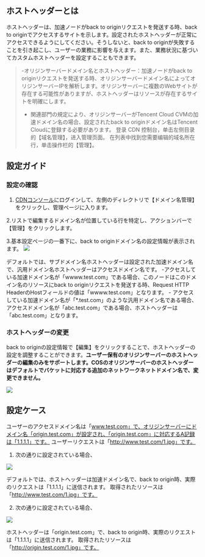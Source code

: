 ## ホストヘッダーとは
ホストヘッダーは、加速ノードがback to originリクエストを発送する時、back to originでアクセスするサイトを示します。設定されたホストヘッダーが正常にアクセスできるようにしてください。そうしないと、back to originが失敗することを引き起こし、ユーザーの業務に影響を与えます。また、業務状況に基づいてカスタムホストヘッダーを設定することもできます。
>
>-オリジンサーバードメイン名とホストヘッダー：加速ノードがback to originリクエストを発送する時、オリジンサーバードメイン名によってオリジンサーバーIPを解析します。オリジンサーバーに複数のWebサイトが存在する可能性がありますが、ホストヘッダーはリソースが存在するサイトを明確にします。
> - 関連部門の規定により、オリジンサーバーがTencent Cloud CVMの加速ドメイン名の場合、設定されたback to originドメイン名はTencent Cloudに登録する必要があります。
登录 CDN 控制台，单击左侧目录的【域名管理】，进入管理页面。
在列表中找到您需要编辑的域名所在行，单击操作栏的【管理】。

## 設定ガイド
### 設定の確認
1. [CDNコンソール](https://console.cloud.tencent.com/cdn)にログインして、左側のディレクトリで【ドメイン名管理】をクリックし、管理ページに入ります。

2.リストで編集するドメイン名が位置している行を特定し、アクションバーで【管理】をクリックします。

3.基本設定ページの一番下に、back to originドメイン名の設定情報が表示されます。
![](https://main.qcloudimg.com/raw/650b683d8908042600b24d0d410a9b10.jpg)


デフォルトでは、サブドメイン名ホストヘッダーは設定された加速ドメイン名で、汎用ドメイン名ホストヘッダーはアクセスドメイン名です。
	-アクセスしている加速ドメイン名が「wwww.test.com」である場合、このノードはこのドメイン名のリソースにback to originリクエストを発送する時、Request HTTP HeaderのHostフィールドの値は「wwww.test.com」となります。
	- アクセスしている加速ドメイン名が「*.test.com」のような汎用ドメイン名である場合、アクセスドメイン名が「abc.test.com」である場合、ホストヘッダーは「abc.test.com」となります。

### ホストヘッダーの変更
back to originの設定情報で【編集】をクリックすることで、ホストヘッダーの設定を調整することができます。**ユーザー保有のオリジンサーバーのホストヘッダーの編集のみをサポートします。COSのオリジンサーバーのホストヘッダーはデフォルトでバケットに対応する追加のネットワークネットドメイン名で、変更できません。**


![](https://main.qcloudimg.com/raw/13e522ee379e14a998a5be0e0b2daf47.jpg)


## 設定ケース
ユーザーのアクセスドメイン名は「www.test.com」で、オリジンサーバーにドメイン名「origin.test.com」が設定され、「origin.test.com」に対応するA記録は「1.1.1.1」です。
ユーザーリクエストは「http://www.test.com/1.jpg」です。
1. 次の通りに設定されている場合、
 
 
 ![](https://main.qcloudimg.com/raw/13e522ee379e14a998a5be0e0b2daf47.jpg)


デフォルトでは、ホストヘッダーは加速ドメイン名で、back to origin時、実際のリクエストは「1.1.1.1」に送信されます。
   取得されたリソースは「http://www.test.com/1.jpg」です。


2. 次の通りに設定されている場合、

![](https://main.qcloudimg.com/raw/0ea2184b08ddfc4ad54ec3467ea93bc2.jpg)


ホストヘッダーは「origin.test.com」で、back to origin時、実際のリクエストは「1.1.1.1」に送信されます。
取得されたリソースは「http://origin.test.com/1.jpg」です。
